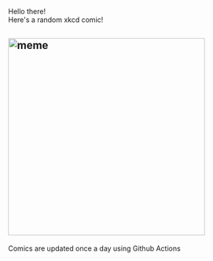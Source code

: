 Hello there! <br>Here's a random xkcd comic!<br>
## <img src="https://imgs.xkcd.com/comics/velociraptors.jpg" alt="meme" width="400"/><br>
Comics are updated once a day using Github Actions